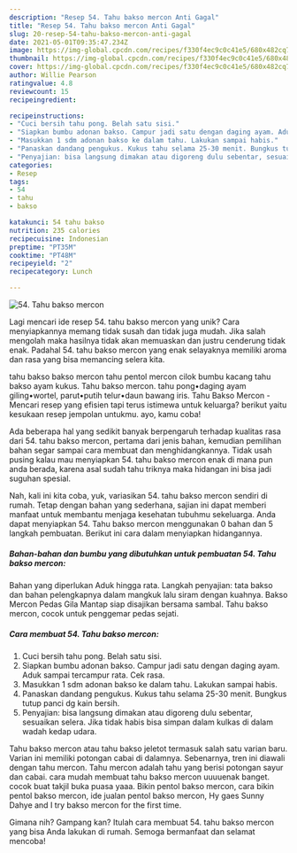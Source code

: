 ```yaml
---
description: "Resep 54. Tahu bakso mercon Anti Gagal"
title: "Resep 54. Tahu bakso mercon Anti Gagal"
slug: 20-resep-54-tahu-bakso-mercon-anti-gagal
date: 2021-05-01T09:35:47.234Z
image: https://img-global.cpcdn.com/recipes/f330f4ec9c0c41e5/680x482cq70/54-tahu-bakso-mercon-foto-resep-utama.jpg
thumbnail: https://img-global.cpcdn.com/recipes/f330f4ec9c0c41e5/680x482cq70/54-tahu-bakso-mercon-foto-resep-utama.jpg
cover: https://img-global.cpcdn.com/recipes/f330f4ec9c0c41e5/680x482cq70/54-tahu-bakso-mercon-foto-resep-utama.jpg
author: Willie Pearson
ratingvalue: 4.8
reviewcount: 15
recipeingredient:

recipeinstructions:
- "Cuci bersih tahu pong. Belah satu sisi."
- "Siapkan bumbu adonan bakso. Campur jadi satu dengan daging ayam. Aduk sampai tercampur rata. Cek rasa."
- "Masukkan 1 sdm adonan bakso ke dalam tahu. Lakukan sampai habis."
- "Panaskan dandang pengukus. Kukus tahu selama 25-30 menit. Bungkus tutup panci dg kain bersih."
- "Penyajian: bisa langsung dimakan atau digoreng dulu sebentar, sesuaikan selera. Jika tidak habis bisa simpan dalam kulkas di dalam wadah kedap udara."
categories:
- Resep
tags:
- 54
- tahu
- bakso

katakunci: 54 tahu bakso 
nutrition: 235 calories
recipecuisine: Indonesian
preptime: "PT35M"
cooktime: "PT48M"
recipeyield: "2"
recipecategory: Lunch

---
```



![54. Tahu bakso mercon](https://img-global.cpcdn.com/recipes/f330f4ec9c0c41e5/680x482cq70/54-tahu-bakso-mercon-foto-resep-utama.jpg)

Lagi mencari ide resep 54. tahu bakso mercon yang unik? Cara menyiapkannya memang tidak susah dan tidak juga mudah. Jika salah mengolah maka hasilnya tidak akan memuaskan dan justru cenderung tidak enak. Padahal 54. tahu bakso mercon yang enak selayaknya memiliki aroma dan rasa yang bisa memancing selera kita.

tahu bakso bakso mercon tahu pentol mercon cilok bumbu kacang tahu bakso ayam kukus. Tahu bakso mercon. tahu pong•daging ayam giling•wortel, parut•putih telur•daun bawang iris. Tahu Bakso Mercon - Mencari resep yang efisien tapi terus istimewa untuk keluarga? berikut yaitu kesukaan resep jempolan untukmu. ayo, kamu coba!

Ada beberapa hal yang sedikit banyak berpengaruh terhadap kualitas rasa dari 54. tahu bakso mercon, pertama dari jenis bahan, kemudian pemilihan bahan segar sampai cara membuat dan menghidangkannya. Tidak usah pusing kalau mau menyiapkan 54. tahu bakso mercon enak di mana pun anda berada, karena asal sudah tahu triknya maka hidangan ini bisa jadi suguhan spesial.


Nah, kali ini kita coba, yuk, variasikan 54. tahu bakso mercon sendiri di rumah. Tetap dengan bahan yang sederhana, sajian ini dapat memberi manfaat untuk membantu menjaga kesehatan tubuhmu sekeluarga. Anda dapat menyiapkan 54. Tahu bakso mercon menggunakan 0 bahan dan 5 langkah pembuatan. Berikut ini cara dalam menyiapkan hidangannya.

<!--inarticleads1-->

##### Bahan-bahan dan bumbu yang dibutuhkan untuk pembuatan 54. Tahu bakso mercon:



Bahan yang diperlukan Aduk hingga rata. Langkah penyajian: tata bakso dan bahan pelengkapnya dalam mangkuk lalu siram dengan kuahnya. Bakso Mercon Pedas Gila Mantap siap disajikan bersama sambal. Tahu bakso mercon, cocok untuk penggemar pedas sejati. 

<!--inarticleads2-->

##### Cara membuat 54. Tahu bakso mercon:

1. Cuci bersih tahu pong. Belah satu sisi.
1. Siapkan bumbu adonan bakso. Campur jadi satu dengan daging ayam. Aduk sampai tercampur rata. Cek rasa.
1. Masukkan 1 sdm adonan bakso ke dalam tahu. Lakukan sampai habis.
1. Panaskan dandang pengukus. Kukus tahu selama 25-30 menit. Bungkus tutup panci dg kain bersih.
1. Penyajian: bisa langsung dimakan atau digoreng dulu sebentar, sesuaikan selera. Jika tidak habis bisa simpan dalam kulkas di dalam wadah kedap udara.


Tahu bakso mercon atau tahu bakso jeletot termasuk salah satu varian baru. Varian ini memiliki potongan cabai di dalamnya. Sebenarnya, tren ini diawali dengan tahu mercon. Tahu mercon adalah tahu yang berisi potongan sayur dan cabai. cara mudah membuat tahu bakso mercon uuuuenak banget. cocok buat takjil buka puasa yaaa. Bikin pentol bakso mercon, cara bikin pentol bakso mercon, ide jualan pentol bakso mercon, Hy gaes Sunny Dahye and I try bakso mercon for the first time. 

Gimana nih? Gampang kan? Itulah cara membuat 54. tahu bakso mercon yang bisa Anda lakukan di rumah. Semoga bermanfaat dan selamat mencoba!
